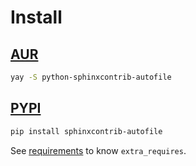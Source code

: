 # Install

## [AUR](https://aur.archlinux.org/packages/python-sphinxcontrib-autofile)

```sh
yay -S python-sphinxcontrib-autofile
```

## [PYPI](https://pypi.org/project/sphinxcontrib-autofile)

```sh
pip install sphinxcontrib-autofile
```

See [requirements](requirements) to know `extra_requires`.
